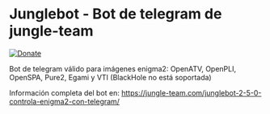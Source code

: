 # Junglebot - Bot de telegram de jungle-team
<a href="https://www.paypal.me/jungleteam" rel="nofollow"><img src="https://camo.githubusercontent.com/d5d24e33e2f4b6fe53987419a21b203c03789a8f/68747470733a2f2f696d672e736869656c64732e696f2f62616467652f446f6e6174652d50617950616c2d677265656e2e737667" alt="Donate" data-canonical-src="https://img.shields.io/badge/Donate-PayPal-green.svg" style="max-width:100%;"></a></h1>

Bot de telegram válido para imágenes enigma2: OpenATV, OpenPLI, OpenSPA, Pure2, Egami y VTI (BlackHole no está soportada)

Información completa del bot en: https://jungle-team.com/junglebot-2-5-0-controla-enigma2-con-telegram/
